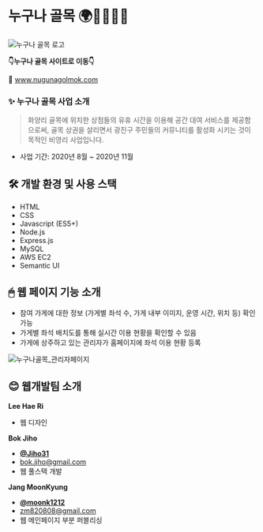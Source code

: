 # 누구나 골목 🌍🙎‍♀️🙎‍♂️

![누구나 골목 로고](https://user-images.githubusercontent.com/32476867/97538536-e68a9d00-1a03-11eb-91b1-8ea7f0df9de5.jpg)

**👇누구나 골목 사이트로 이동👇**

📍 www.nugunagolmok.com



### ✨ 누구나 골목 사업 소개
> 화양리 골목에 위치한 상점들의 유휴 시간을 이용해 공간 대여 서비스를 제공함으로써, 골목 상권을 살리면서 광진구 주민들의 커뮤니티를 활성화 시키는 것이 목적인 비영리 사업입니다.

- 사업 기간: 2020년 8월 ~ 2020년 11월

## 🛠 개발 환경 및 사용 스택
- HTML
- CSS
- Javascript (ES5+)
- Node.js
- Express.js
- MySQL
- AWS EC2 
- Semantic UI

## 🖱 웹 페이지 기능 소개
- 참여 가게에 대한 정보 (가게별 좌석 수, 가게 내부 이미지, 운영 시간, 위치 등) 확인 가능
- 가게별 좌석 배치도를 통해 실시간 이용 현황을 확인할 수 있음
- 가게에 상주하고 있는 관리자가 홈페이지에 좌석 이용 현황 등록

![누구나골목_관리자페이지](https://user-images.githubusercontent.com/32476867/97666442-0c29ac00-1ac1-11eb-8d86-8fcc44fd1370.gif)


## 😊 웹개발팀 소개

**Lee Hae Ri** 
- 웹 디자인

**Bok Jiho**
- [**@Jiho31**](https://github.com/Jiho31)   
- <bok.jiho@gmail.com> 
- 웹 풀스택 개발 


**Jang MoonKyung**
- [**@moonk1212**](https://github.com/moonk1212)   
- <zm820808@gmail.com> 
- 웹 메인페이지 부분 퍼블리싱


